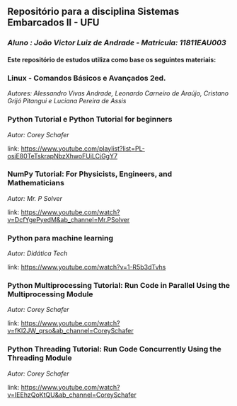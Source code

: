 ## **Repositório para a disciplina Sistemas Embarcados II - UFU**
### *Aluno : João Victor Luiz de Andrade - Matricula: 11811EAU003*

#### **Este repositório de estudos  utiliza como base os seguintes materiais:**

### Linux - Comandos Básicos e Avançados 2ed.
*Autores: Alessandro Vivas Andrade, Leonardo Carneiro de Araújo, Cristano Grijó Pitangui e Luciana Pereira de Assis*


### Python Tutorial e Python Tutorial for beginners
*Autor: Corey Schafer*

link: https://www.youtube.com/playlist?list=PL-osiE80TeTskrapNbzXhwoFUiLCjGgY7


### NumPy Tutorial: For Physicists, Engineers, and Mathematicians
*Autor: Mr. P Solver*

link: https://www.youtube.com/watch?v=DcfYgePyedM&ab_channel=Mr.PSolver

### Python para machine learning
*Autor: Didática Tech*

link: https://www.youtube.com/watch?v=1-R5b3dTvhs

### Python Multiprocessing Tutorial: Run Code in Parallel Using the Multiprocessing Module
*Autor: Corey Schafer*

link: https://www.youtube.com/watch?v=fKl2JW_qrso&ab_channel=CoreySchafer

### Python Threading Tutorial: Run Code Concurrently Using the Threading Module
*Autor: Corey Schafer*

link: https://www.youtube.com/watch?v=IEEhzQoKtQU&ab_channel=CoreySchafer
